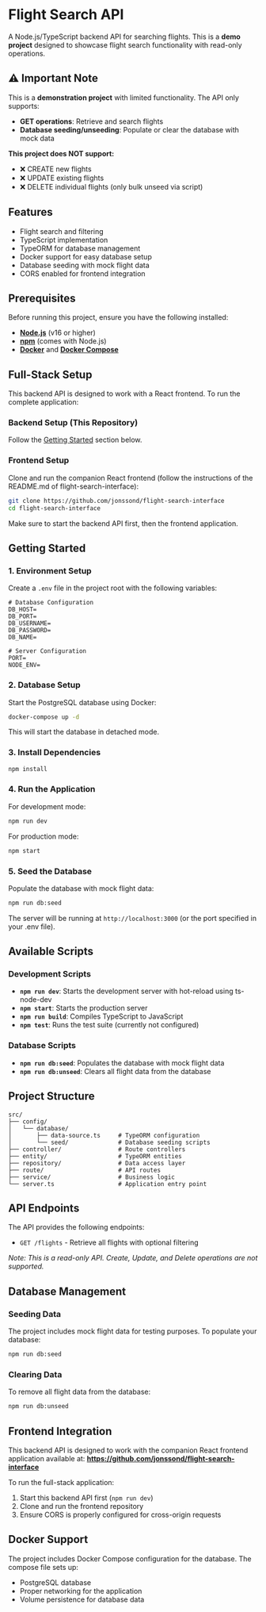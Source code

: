 # Flight Search API

A Node.js/TypeScript backend API for searching flights. This is a **demo project** designed to showcase flight search functionality with read-only operations.

## ⚠️ Important Note

This is a **demonstration project** with limited functionality. The API only supports:
- **GET operations**: Retrieve and search flights
- **Database seeding/unseeding**: Populate or clear the database with mock data

**This project does NOT support:**
- ❌ CREATE new flights
- ❌ UPDATE existing flights  
- ❌ DELETE individual flights (only bulk unseed via script)

## Features

- Flight search and filtering
- TypeScript implementation
- TypeORM for database management
- Docker support for easy database setup
- Database seeding with mock flight data
- CORS enabled for frontend integration

## Prerequisites

Before running this project, ensure you have the following installed:

- **[Node.js](https://nodejs.org/)** (v16 or higher)
- **[npm](https://www.npmjs.com/)** (comes with Node.js)
- **[Docker](https://www.docker.com/)** and **[Docker Compose](https://docs.docker.com/compose/)**

## Full-Stack Setup

This backend API is designed to work with a React frontend. To run the complete application:

### Backend Setup (This Repository)

Follow the [Getting Started](#getting-started) section below.

### Frontend Setup

Clone and run the companion React frontend (follow the instructions of the README.md of flight-search-interface):

```bash
git clone https://github.com/jonssond/flight-search-interface
cd flight-search-interface
```

Make sure to start the backend API first, then the frontend application.

## Getting Started

### 1. Environment Setup

Create a `.env` file in the project root with the following variables:

```env
# Database Configuration
DB_HOST=
DB_PORT=
DB_USERNAME=
DB_PASSWORD=
DB_NAME=

# Server Configuration
PORT=
NODE_ENV=
```

### 2. Database Setup

Start the PostgreSQL database using Docker:

```bash
docker-compose up -d
```

This will start the database in detached mode.

### 3. Install Dependencies

```bash
npm install
```

### 4. Run the Application

For development mode:
```bash
npm run dev
```

For production mode:
```bash
npm start
```

### 5. Seed the Database

Populate the database with mock flight data:

```bash
npm run db:seed
```

The server will be running at `http://localhost:3000` (or the port specified in your .env file).

## Available Scripts

### Development Scripts

- **`npm run dev`**: Starts the development server with hot-reload using ts-node-dev
- **`npm start`**: Starts the production server
- **`npm run build`**: Compiles TypeScript to JavaScript
- **`npm test`**: Runs the test suite (currently not configured)

### Database Scripts

- **`npm run db:seed`**: Populates the database with mock flight data
- **`npm run db:unseed`**: Clears all flight data from the database

## Project Structure

```
src/
├── config/
│   └── database/
│       ├── data-source.ts     # TypeORM configuration
│       └── seed/              # Database seeding scripts
├── controller/                # Route controllers
├── entity/                    # TypeORM entities
├── repository/                # Data access layer
├── route/                     # API routes
├── service/                   # Business logic
└── server.ts                  # Application entry point
```

## API Endpoints

The API provides the following endpoints:

- `GET /flights` - Retrieve all flights with optional filtering

*Note: This is a read-only API. Create, Update, and Delete operations are not supported.*

## Database Management

### Seeding Data

The project includes mock flight data for testing purposes. To populate your database:

```bash
npm run db:seed
```

### Clearing Data

To remove all flight data from the database:

```bash
npm run db:unseed
```

## Frontend Integration

This backend API is designed to work with the companion React frontend application available at:
**https://github.com/jonssond/flight-search-interface**

To run the full-stack application:

1. Start this backend API first (`npm run dev`)
2. Clone and run the frontend repository
3. Ensure CORS is properly configured for cross-origin requests

## Docker Support

The project includes Docker Compose configuration for the database. The compose file sets up:

- PostgreSQL database
- Proper networking for the application
- Volume persistence for database data